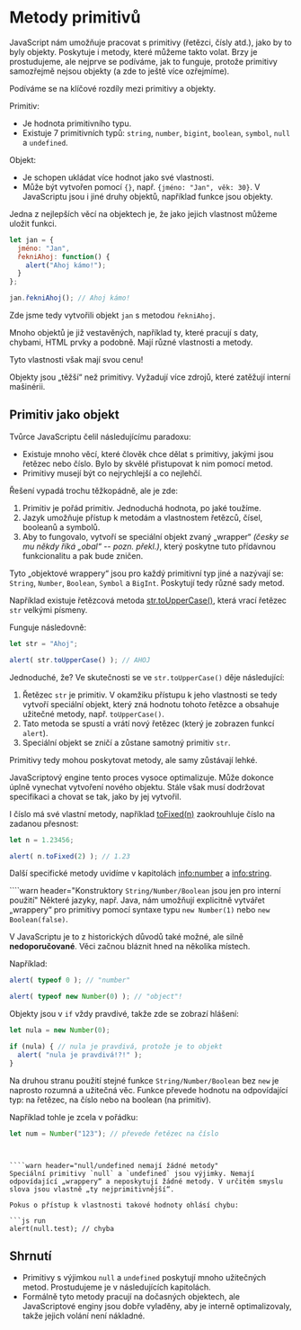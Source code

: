 # Metody primitivů

JavaScript nám umožňuje pracovat s primitivy (řetězci, čísly atd.), jako by to byly objekty. Poskytuje i metody, které můžeme takto volat. Brzy je prostudujeme, ale nejprve se podíváme, jak to funguje, protože primitivy samozřejmě nejsou objekty (a zde to ještě více ozřejmíme).

Podíváme se na klíčové rozdíly mezi primitivy a objekty.

Primitiv:

- Je hodnota primitivního typu.
- Existuje 7 primitivních typů: `string`, `number`, `bigint`, `boolean`, `symbol`, `null` a `undefined`.

Objekt:

- Je schopen ukládat více hodnot jako své vlastnosti.
- Může být vytvořen pomocí `{}`, např. `{jméno: "Jan", věk: 30}`. V JavaScriptu jsou i jiné druhy objektů, například funkce jsou objekty.

Jedna z nejlepších věcí na objektech je, že jako jejich vlastnost můžeme uložit funkci.

```js run
let jan = {
  jméno: "Jan",
  řekniAhoj: function() {
    alert("Ahoj kámo!");
  }
};

jan.řekniAhoj(); // Ahoj kámo!
```

Zde jsme tedy vytvořili objekt `jan` s metodou `řekniAhoj`.

Mnoho objektů je již vestavěných, například ty, které pracují s daty, chybami, HTML prvky a podobně. Mají různé vlastnosti a metody.

Tyto vlastnosti však mají svou cenu!

Objekty jsou „těžší“ než primitivy. Vyžadují více zdrojů, které zatěžují interní mašinérii.

## Primitiv jako objekt

Tvůrce JavaScriptu čelil následujícímu paradoxu:

- Existuje mnoho věcí, které člověk chce dělat s primitivy, jakými jsou řetězec nebo číslo. Bylo by skvělé přistupovat k nim pomocí metod.
- Primitivy musejí být co nejrychlejší a co nejlehčí.

Řešení vypadá trochu těžkopádně, ale je zde:

1. Primitiv je pořád primitiv. Jednoduchá hodnota, po jaké toužíme.
2. Jazyk umožňuje přístup k metodám a vlastnostem řetězců, čísel, booleanů a symbolů.
3. Aby to fungovalo, vytvoří se speciální objekt zvaný „wrapper“ *(česky se mu někdy říká „obal“ -- pozn. překl.)*, který poskytne tuto přídavnou funkcionalitu a pak bude zničen.

Tyto „objektové wrappery“ jsou pro každý primitivní typ jiné a nazývají se: `String`, `Number`, `Boolean`, `Symbol` a `BigInt`. Poskytují tedy různé sady metod.

Například existuje řetězcová metoda [str.toUpperCase()](https://developer.mozilla.org/en/docs/Web/JavaScript/Reference/Global_Objects/String/toUpperCase), která vrací řetězec `str` velkými písmeny.

Funguje následovně:

```js run
let str = "Ahoj";

alert( str.toUpperCase() ); // AHOJ
```

Jednoduché, že? Ve skutečnosti se ve `str.toUpperCase()` děje následující:

1. Řetězec `str` je primitiv. V okamžiku přístupu k jeho vlastnosti se tedy vytvoří speciální objekt, který zná hodnotu tohoto řetězce a obsahuje užitečné metody, např. `toUpperCase()`.
2. Tato metoda se spustí a vrátí nový řetězec (který je zobrazen funkcí `alert`).
3. Speciální objekt se zničí a zůstane samotný primitiv `str`.

Primitivy tedy mohou poskytovat metody, ale samy zůstávají lehké.

JavaScriptový engine tento proces vysoce optimalizuje. Může dokonce úplně vynechat vytvoření nového objektu. Stále však musí dodržovat specifikaci a chovat se tak, jako by jej vytvořil.

I číslo má své vlastní metody, například [toFixed(n)](https://developer.mozilla.org/en-US/docs/Web/JavaScript/Reference/Global_Objects/Number/toFixed) zaokrouhluje číslo na zadanou přesnost:

```js run
let n = 1.23456;

alert( n.toFixed(2) ); // 1.23
```

Další specifické metody uvidíme v kapitolách <info:number> a <info:string>.


````warn header="Konstruktory `String/Number/Boolean` jsou jen pro interní použití"
Některé jazyky, např. Java, nám umožňují explicitně vytvářet „wrappery“ pro primitivy pomocí syntaxe typu `new Number(1)` nebo `new Boolean(false)`.

V JavaScriptu je to z historických důvodů také možné, ale silně **nedoporučované**. Věci začnou bláznit hned na několika místech.

Například:

```js run
alert( typeof 0 ); // "number"

alert( typeof new Number(0) ); // "object"!
```

Objekty jsou v `if` vždy pravdivé, takže zde se zobrazí hlášení:

```js run
let nula = new Number(0);

if (nula) { // nula je pravdivá, protože je to objekt
  alert( "nula je pravdivá!?!" );
}
```

Na druhou stranu použití stejné funkce `String/Number/Boolean` bez `new` je naprosto rozumná a užitečná věc. Funkce převede hodnotu na odpovídající typ: na řetězec, na číslo nebo na boolean (na primitiv).

Například tohle je zcela v pořádku:
```js
let num = Number("123"); // převede řetězec na číslo
```
````


````warn header="null/undefined nemají žádné metody"
Speciální primitivy `null` a `undefined` jsou výjimky. Nemají odpovídající „wrappery“ a neposkytují žádné metody. V určitém smyslu slova jsou vlastně „ty nejprimitivnější“.

Pokus o přístup k vlastnosti takové hodnoty ohlásí chybu:

```js run
alert(null.test); // chyba
````

## Shrnutí

- Primitivy s výjimkou `null` a `undefined` poskytují mnoho užitečných metod. Prostudujeme je v následujících kapitolách.
- Formálně tyto metody pracují na dočasných objektech, ale JavaScriptové enginy jsou dobře vyladěny, aby je interně optimalizovaly, takže jejich volání není nákladné.